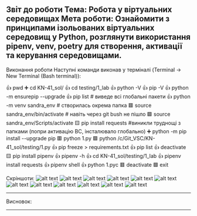 Звіт до роботи
Тема: Робота у віртуальних середовищах
Мета роботи: Ознайомити з принципами ізольованих віртуальних середовищ у Python, розглянути використання pipenv, venv, poetry  для створення, активації та керування середовищами.
---
Виконання роботи
Наступні команди виконав у терміналі (Terminal -> New Terminal (Bash terminal)):

👍  pwd
➕  cd KN-41_sol/
👍  cd testing/1_lab
👍  python -V 
👍  pip -V 
👍  python -m ensurepip --upgrade 
👍  pip list # виведе всі глобальні пакети
👍  python -m venv sandra_env # створилась окрема папка
🟥  source sandra_env/bin/activate   # навіть через git bush не пішло
🟩  source sandra_env/Scripts/activate
🟨  pip install requests  #виникли труднощі з папками (попри активацію ВС, інсталювало глобально)
➕  python -m pip install --upgrade pip
🟥  python 1.py
🟩  python /c/Git_VSC/KN-41_sol/testing/1.py
👍  pip freeze > requirements.txt
👍  pip list
👍  deactivate
🟨  pip install pipenv
👍  pipenv -h
👍  cd KN-41_sol/testing/1_lab
👍  pipenv install requests
👍  pipenv shell
👍  python 1.pyс
🟥  deactivate
🟩  exit

Скріншоти:
![alt text](./images_all/image.png)
![alt text](./images_all/image2.png)
![alt text](./images_all/image3.png)
![alt text](./images_all/image4.png)
![alt text](./images_all/image5.png)
![alt text](./images_all/image6.png)
![alt text](./images_all/image7.png)
![alt text](./images_all/image8.png)
![alt text](./images_all/image9.png)
![alt text](./images_all/image10.png)
![alt text](./images_all/image11.png)
![alt text](./images_all/image12.png)

-----------------------------------


Висновок:


---